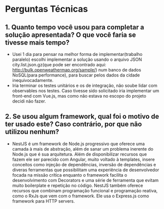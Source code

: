 # Perguntas Técnicas

## 1. Quanto tempo você usou para completar a solução apresentada? O que você faria se tivesse mais tempo?
- Usei 1 dia para pensar na melhor forma de implementar(trabalho paralelo) escolhi implementar a solução usando o arquivo JSON city.list.json.gz(que pode ser encontrado aqui: http://bulk.openweathermap.org/sample/) num banco de dados NoSQL(para performance), para buscar pelos dados da cidade inequivocadamente.
- Iria terminar os testes unitários e os de integração, não soube lidar com observables nos testes. Caso tivesse sido solicitado iria implementar um front-end com Vue.js, mas como não estava no escopo do projeto decidi não fazer.

## 2. Se usou algum framework, qual foi o motivo de ter usado este? Caso contrário, por que não utilizou nenhum?
- NestJS é um framework de Node.js progressivo que oferece uma camada à mais de abstração, além de sanar um problema inerente do Node.js que é sua arquitetura. Além de disponibilizar recursos que fazem ele ser parecido com Angular, muito voltado à templates, insere conceitos como injeção de dependências, inversão de dependências e diveras ferramentas que possibilitam uma experiência de desenvolvedor focada na missão crítica enquanto o framework facilita o desenvolvimento com Decorators e uma série de ferramenta que evitam muito boilerplate e repetição no código. NestJS também oferece recursos que combinam programação funcional e programação reativa, como o RxJs que vem com o framework. Ele usa o Express.js como framework para HTTP servers.

